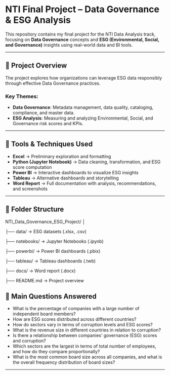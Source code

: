 # NTI Final Project – Data Governance & ESG Analysis

This repository contains my final project for the NTI Data Analysis track, focusing on **Data Governance** concepts and **ESG (Environmental, Social, and Governance)** insights using real-world data and BI tools.

---

## 🧩 Project Overview

The project explores how organizations can leverage ESG data responsibly through effective Data Governance practices.

### Key Themes:
- **Data Governance**: Metadata management, data quality, cataloging, compliance, and master data.
- **ESG Analysis**: Measuring and analyzing Environmental, Social, and Governance risk scores and KPIs.

---

## 🧠 Tools & Techniques Used

- **Excel** → Preliminary exploration and formatting
- **Python (Jupyter Notebook)** → Data cleaning, transformation, and ESG score computation
- **Power BI** → Interactive dashboards to visualize ESG insights
- **Tableau** → Alternative dashboards and storytelling
- **Word Report** → Full documentation with analysis, recommendations, and screenshots

---

## 📁 Folder Structure

NTI_Data_Governance_ESG_Project/
│

├── data/ → ESG datasets (.xlsx, .csv)

├── notebooks/ → Jupyter Notebooks (.ipynb)

├── powerbi/ → Power BI dashboards (.pbix)

├── tableau/ → Tableau dashboards (.twb)

├── docs/ → Word report (.docx)

├── README.md → Project overview


## 📌 Main Questions Answered
- What is the percentage of companies with a large number of independent board            members?
- How are ESG scores distributed across different countries?
- How do sectors vary in terms of corruption levels and ESG scores?
- What is the revenue size in different countries in relation to corruption?
- Is there a relationship between companies’ governance (ESG) scores and
	 corruption?
- Which sectors are the largest in terms of total number of employees, and how do
   they compare proportionally?
- What is the most common board size across all companies, and what is the overall    frequency distribution of board sizes?
  


---




